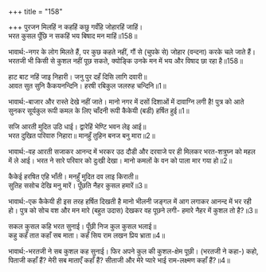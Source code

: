 +++
title = "158"

+++
पुरजन मिलहिं न कहहिं कछु गवँहि जोहारहिं जाहिं।  
भरत कुसल पूँछि न सकहिं भय बिषाद मन माहिं॥158॥  

भावार्थ:-नगर के लोग मिलते हैं, पर कुछ कहते नहीं, गौं से (चुपके से) जोहार (वन्दना) करके चले जाते हैं। भरतजी भी किसी से कुशल नहीं पूछ सकते, क्योङ्कि उनके मन में भय और विषाद छा रहा है॥158॥  

हाट बाट नहिं जाइ निहारी। जनु पुर दहँ दिसि लागि दवारी॥  
आवत सुत सुनि कैकयनन्दिनि। हरषी रबिकुल जलरुह चन्दिनि॥1॥  

भावार्थ:-बाजार और रास्ते देखे नहीं जाते। मानो नगर में दसों दिशाओं में दावाग्नि लगी है! पुत्र को आते सुनकर सूर्यकुल रूपी कमल के लिए चाँदनी रूपी कैकेयी (बडी) हर्षित हुई॥1॥  

सजि आरती मुदित उठि धाई। द्वारेहिं भेण्टि भवन लेइ आई॥  
भरत दुखित परिवारु निहारा॥ मानहुँ तुहिन बनज बनु मारा॥2॥  

भावार्थ:-वह आरती सजाकर आनन्द में भरकर उठ दौडी और दरवाजे पर ही मिलकर भरत-शत्रुघ्न को महल में ले आई। भरत ने सारे परिवार को दुःखी देखा। मानो कमलों के वन को पाला मार गया हो॥2॥  

कैकेई हरषित एहि भाँती। मनहुँ मुदित दव लाइ किराती॥  
सुतिह ससोच देखि मनु मारें। पूँछति नैहर कुसल हमारें॥3॥  

भावार्थ:-एक कैकेयी ही इस तरह हर्षित दिखती है मानो भीलनी जङ्गल में आग लगाकर आनन्द में भर रही हो। पुत्र को सोच वश और मन मारे (बहुत उदास) देखकर वह पूछने लगी- हमारे नैहर में कुशल तो है?॥3॥  

सकल कुसल कहि भरत सुनाई। पूँछी निज कुल कुसल भलाई॥  
कहु कहँ तात कहाँ सब माता। कहँ सिय राम लखन प्रिय भ्राता॥4॥  

भावार्थ:-भरतजी ने सब कुशल कह सुनाई। फिर अपने कुल की कुशल-क्षेम पूछी। (भरतजी ने कहा-) कहो, पिताजी कहाँ हैं? मेरी सब माताएँ कहाँ हैं? सीताजी और मेरे प्यारे भाई राम-लक्ष्मण कहाँ हैं?॥4॥  

<div class="audioEmbed"  caption="AIR-वाचनम्" src="https://archive
.org/download/rAmcharitmAnas-AIR/EPI-185.mp3"></div>

